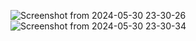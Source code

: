 ![Screenshot from 2024-05-30 23-30-26](https://github.com/MahdiLcoder/html-css/assets/113045607/5d266207-bddb-4a9b-afdd-e1444d374b83)
![Screenshot from 2024-05-30 23-30-34](https://github.com/MahdiLcoder/html-css/assets/113045607/64450f58-047c-4422-8a8f-7561f5ac96e3)

